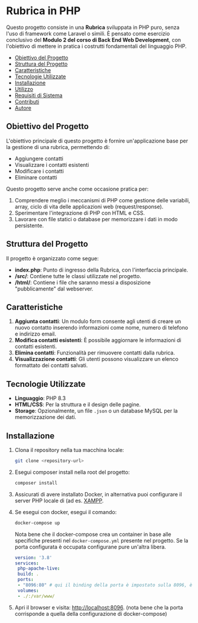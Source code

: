 # Rubrica in PHP

Questo progetto consiste in una **Rubrica** sviluppata in PHP puro, senza l'uso di framework come Laravel o simili. È pensato come esercizio conclusivo del **Modulo 2 del corso di Back End Web Development**, con l'obiettivo di mettere in pratica i costrutti fondamentali del linguaggio PHP.

- [Obiettivo del Progetto](#obiettivo-del-progetto)
- [Struttura del Progetto](#struttura-del-progetto)
- [Caratteristiche](#caratteristiche)
- [Tecnologie Utilizzate](#tecnologie-utilizzate)
- [Installazione](#installazione)
- [Utilizzo](#utilizzo)
- [Requisiti di Sistema](#requisiti-di-sistema)
- [Contributi](#contributi)
- [Autore](#autore)


## Obiettivo del Progetto

L'obiettivo principale di questo progetto è fornire un'applicazione base per la gestione di una rubrica, permettendo di:
- Aggiungere contatti
- Visualizzare i contatti esistenti
- Modificare i contatti
- Eliminare contatti

Questo progetto serve anche come occasione pratica per:
1. Comprendere meglio i meccanismi di PHP come gestione delle variabili, array, ciclo di vita delle applicazioni web (request/response).
2. Sperimentare l'integrazione di PHP con HTML e CSS.
3. Lavorare con file statici o database per memorizzare i dati in modo persistente.

## Struttura del Progetto

Il progetto è organizzato come segue:

- **index.php**: Punto di ingresso della Rubrica, con l'interfaccia principale.
- **/src/**: Contiene tutte le classi utilizzate nel progetto.
- **/html/**: Contiene i file che saranno messi a disposizione "pubblicamente" dal webserver.


## Caratteristiche

1. **Aggiunta contatti**: Un modulo form consente agli utenti di creare un nuovo contatto inserendo informazioni come nome, numero di telefono e indirizzo email.
2. **Modifica contatti esistenti**: È possibile aggiornare le informazioni di contatti esistenti.
3. **Elimina contatti**: Funzionalità per rimuovere contatti dalla rubrica.
4. **Visualizzazione contatti**: Gli utenti possono visualizzare un elenco formattato dei contatti salvati.

## Tecnologie Utilizzate

- **Linguaggio**: PHP 8.3
- **HTML/CSS**: Per la struttura e il design delle pagine.
- **Storage**: Opzionalmente, un file `.json` o un database MySQL per la memorizzazione dei dati.

## Installazione

1. Clona il repository nella tua macchina locale:
   ```bash
   git clone <repository-url>
   ```

2. Esegui composer install nella root del progetto:
   ```bash
   composer install
   ```

3. Assicurati di avere installato Docker, in alternativa puoi configurare il server PHP locale di (ad es. [XAMPP](https://www.apachefriends.org/it/index.html).

4. Se esegui con docker, esegui il comando:
   ```bash
   docker-compose up
   ```
   Nota bene che il docker-compose crea un container in base alle specifiche presenti nel `docker-compose.yml` presente nel progetto. Se la porta configurata è occupata configurane pure un'altra libera.
   ```yml
   version: '3.8'
   services:
    php-apache-live:
    build: .
    ports:
    - "8096:80" # qui il binding della porta è impostato sulla 8096, è libera sul tuo host?
    volumes:
    - ./:/var/www/
   ```

5. Apri il browser e visita: [http://localhost:8096](http://localhost:8096). (nota bene che la porta corrisponde a quella della configurazione di docker-compose)
